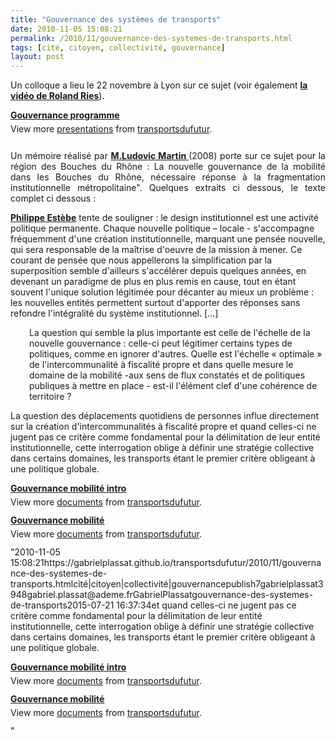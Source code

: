 ```yaml
---
title: "Gouvernance des systèmes de transports"
date: 2010-11-05 15:08:21
permalink: /2010/11/gouvernance-des-systemes-de-transports.html
tags: [cité, citoyen, collectivité, gouvernance]
layout: post
---
```


<p>Un colloque a lieu le 22 novembre à Lyon sur ce sujet (voir également <strong><a href="https://gabrielplassat.github.io/transportsdufutur/2010/11/mobilites-20-vues-par-mroland-ries.html" target="_blank">la vidéo de Roland Ries</a></strong>).</p> <div id="__ss_5677593" style="width: 425px"><strong style="margin: 12px 0 4px"><a href="http://www.slideshare.net/transportsdufutur/gouvernance-programme" title="Gouvernance programme">Gouvernance programme</a></strong>         <div style="padding: 5px 0 12px">View more <a href="http://www.slideshare.net/">presentations</a> from <a href="http://www.slideshare.net/transportsdufutur">transportsdufutur</a>.</div> </div> <p style="text-align: justify">Un mémoire réalisé par <strong><a href="http://www.ludovicmartin.eu/" target="_blank">M.Ludovic Martin </a></strong>(2008) porte sur ce sujet pour la région des Bouches du Rhône : La nouvelle gouvernance de la mobilité dans les Bouches du Rhône, nécessaire réponse à la fragmentation institutionnelle métropolitaine". Quelques extraits ci dessous, le texte complet ci dessous : </p>  <!--more-->   <p style="text-align: justifypadding-left: 30px"><strong><a href="http://www.puf.com/wiki/Autres_Collections:Gouverner_la_ville_mobile" target="_blank">Philippe Estèbe</a></strong> tente de souligner : le design institutionnel est une activité politique permanente. Chaque nouvelle politique – locale - s'accompagne fréquemment d'une création institutionnelle, marquant une pensée nouvelle, qui sera responsable de la maîtrise d'oeuvre de la mission à mener. Ce courant de pensée que nous appellerons la simplification par la superposition semble d'ailleurs s'accélérer depuis quelques années, en devenant un paradigme de plus en plus remis en cause, tout en étant souvent l'unique solution légitimée pour décanter au mieux un problème : les nouvelles entités permettent surtout d'apporter des réponses sans refondre l'intégralité du système institutionnel. […]</p> <p style="text-align: justify"> <p style="padding-left: 30px">La question qui semble la plus importante est celle de l'échelle de la nouvelle gouvernance : celle-ci peut légitimer certains types de politiques, comme en ignorer d'autres. Quelle est l'échelle « optimale » de l'intercommunalité à fiscalité propre et dans quelle mesure le domaine de la mobilité -aux sens de flux constatés et de politiques publiques à mettre en place - est-il l'élément clef d'une cohérence de territoire ?</p> </p> <p style="text-align: justifypadding-left: 30px">La question des déplacements quotidiens de personnes influe directement sur la création d'intercommunalités à fiscalité propre  et quand celles-ci ne jugent pas ce critère comme fondamental pour la délimitation de leur entité institutionnelle, cette interrogation oblige à définir une stratégie collective dans certains domaines, les transports étant le premier critère obligeant à une politique globale.</p> <div id="__ss_5677699" style="width: 477px"><strong style="margin: 12px 0 4px"><a href="http://www.slideshare.net/transportsdufutur/gouvernance-mobilit-intro" title="Gouvernance mobilité intro">Gouvernance mobilité intro</a></strong>        <div style="padding: 5px 0 12px">View more <a href="http://www.slideshare.net/">documents</a> from <a href="http://www.slideshare.net/transportsdufutur">transportsdufutur</a>.</div> </div> <div id="__ss_5677697" style="width: 477px"><strong style="margin: 12px 0 4px"><a href="http://www.slideshare.net/transportsdufutur/gouvernance-mobilit" title="Gouvernance mobilité">Gouvernance mobilité</a></strong>        <div style="padding: 5px 0 12px">View more <a href="http://www.slideshare.net/">documents</a> from <a href="http://www.slideshare.net/transportsdufutur">transportsdufutur</a>.</div> </div>"2010-11-05 15:08:21https://gabrielplassat.github.io/transportsdufutur/2010/11/gouvernance-des-systemes-de-transports.htmlcité|citoyen|collectivité|gouvernancepublish7gabrielplassat3948gabriel.plassat@ademe.frGabrielPlassatgouvernance-des-systemes-de-transports2015-07-21 16:37:34et quand celles-ci ne jugent pas ce critère comme fondamental pour la délimitation de leur entité institutionnelle, cette interrogation oblige à définir une stratégie collective dans certains domaines, les transports étant le premier critère obligeant à une politique globale.</p> <div id="__ss_5677699" style="width: 477px"><strong style="margin: 12px 0 4px"><a href="http://www.slideshare.net/transportsdufutur/gouvernance-mobilit-intro" title="Gouvernance mobilité intro">Gouvernance mobilité intro</a></strong>        <div style="padding: 5px 0 12px">View more <a href="http://www.slideshare.net/">documents</a> from <a href="http://www.slideshare.net/transportsdufutur">transportsdufutur</a>.</div> </div> <div id="__ss_5677697" style="width: 477px"><strong style="margin: 12px 0 4px"><a href="http://www.slideshare.net/transportsdufutur/gouvernance-mobilit" title="Gouvernance mobilité">Gouvernance mobilité</a></strong>        <div style="padding: 5px 0 12px">View more <a href="http://www.slideshare.net/">documents</a> from <a href="http://www.slideshare.net/transportsdufutur">transportsdufutur</a>.</div> </div>"
